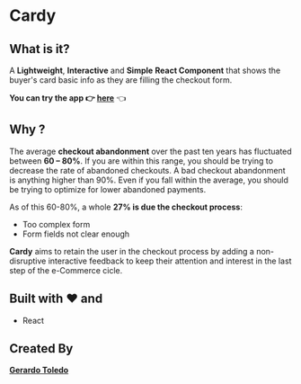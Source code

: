 # Cardy


## What is it?

A **Lightweight**, **Interactive** and **Simple** **React Component** that shows the buyer's card basic info as they are filling the checkout form.

**You can try the app :point_right: [here](http://google.com/)** :point_left:

## Why ?
The average **checkout abandonment** over the past ten years has fluctuated between **60 – 80%**. If you are within this range, you should be trying to decrease the rate of abandoned checkouts. A bad checkout abandonment is anything higher than 90%. Even if you fall within the average, you should be trying to optimize for lower abandoned payments.

As of this 60-80%, a whole **27% is due the checkout process**:
* Too complex form
* Form fields not clear enough

**Cardy** aims to retain the user in the checkout process by adding a non-disruptive interactive feedback to keep their attention and interest in the last step of the e-Commerce cicle.  


## Built with :heart: and

* React

## Created By
**[Gerardo Toledo](https://www.linkedin.com/in/gerardo-toledo/)**
